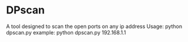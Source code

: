 # DPscan
A tool designed to scan the open ports on any ip address
   Usage:
        python dpscan.py <target ip>
example:
       python dpscan.py 192.168.1.1
